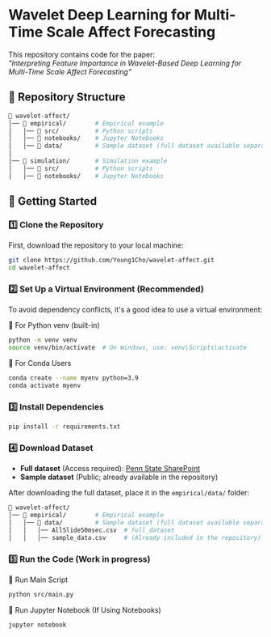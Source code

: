 # Wavelet Deep Learning for Multi-Time Scale Affect Forecasting  

This repository contains code for the paper:  
*"Interpreting Feature Importance in Wavelet-Based Deep Learning for Multi-Time Scale Affect Forecasting"*

## 📂 Repository Structure  
```bash
📂 wavelet-affect/
│── 📂 empirical/        # Empirical example
│   │── 📂 src/          # Python scripts
│   │── 📂 notebooks/    # Jupyter Notebooks
│   │── 📂 data/         # Sample dataset (full dataset available separately)
│
│── 📂 simulation/       # Simulation example 
│   │── 📂 src/          # Python scripts
│   │── 📂 notebooks/    # Jupyter Notebooks
```

## 🚀 Getting Started  
### 1️⃣ Clone the Repository
First, download the repository to your local machine:
```sh
git clone https://github.com/Young1Cho/wavelet-affect.git
cd wavelet-affect
```
### 2️⃣ Set Up a Virtual Environment (Recommended)
To avoid dependency conflicts, it's a good idea to use a virtual environment:

🔹 For Python venv (built-in)
```sh
python -m venv venv
source venv/bin/activate  # On Windows, use: venv\Scripts\activate
```
🔹 For Conda Users
```sh
conda create --name myenv python=3.9
conda activate myenv
```
### 3️⃣ Install Dependencies  
```sh
pip install -r requirements.txt
```

### 4️⃣ Download Dataset
- **Full dataset** (Access required): [Penn State SharePoint](https://pennstateoffice365.sharepoint.com/:f:/s/EPiC2/EmBDPx0ir5xNmdOsToX1iYgBWj0wTgG-9rfQeiUO5Xvsyg?e=DOec6s)
- **Sample dataset** (Public; already available in the repository)

After downloading the full dataset, place it in the `empirical/data/` folder:
```bash
📂 wavelet-affect/
│── 📂 empirical/        # Empirical example
│   │── 📂 data/         # Sample dataset (full dataset available separately)
│   │   │── AllSlide50msec.csv  # full_dataset
│   │   │── sample_data.csv     # (Already included in the repository)
```

### 5️⃣ Run the Code (Work in progress)
🔹 Run Main Script
```sh
python src/main.py
```
🔹 Run Jupyter Notebook (If Using Notebooks)
```sh
jupyter notebook
```
<!--
##
### Citing This Work
If this code is used in research, please cite:
```bibtex
@inproceedings{chow2025interpreting,
  author    = {Sy-Miin Chow and Young Won Cho and Xiaoyue Xiong and Yanling Li and Yuqi Shen and Jyotirmoy Das and Linying Ji and Soundar Kumara},
  title     = {Interpreting Feature Importance in Wavelet-Based Deep Learning for Multi-Time Scale Affect Forecasting},
  booktitle = {Proceedings of the 90th Annual International Meeting of the Psychometric Society},
  year      = {2025},
  address   = {Minneapolis, United States}
}
```
-->
